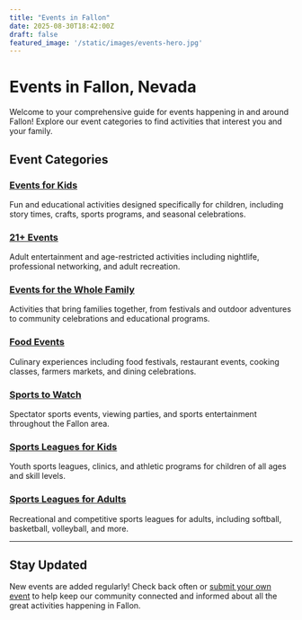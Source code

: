 ```yaml
---
title: "Events in Fallon"
date: 2025-08-30T18:42:00Z
draft: false
featured_image: '/static/images/events-hero.jpg'
---
```


# Events in Fallon, Nevada

Welcome to your comprehensive guide for events happening in and around Fallon! Explore our event categories to find activities that interest you and your family.

## Event Categories

### [Events for Kids](/events/kids/)
Fun and educational activities designed specifically for children, including story times, crafts, sports programs, and seasonal celebrations.

### [21+ Events](/events/adults/)
Adult entertainment and age-restricted activities including nightlife, professional networking, and adult recreation.

### [Events for the Whole Family](/events/family/)
Activities that bring families together, from festivals and outdoor adventures to community celebrations and educational programs.

### [Food Events](/events/food/)
Culinary experiences including food festivals, restaurant events, cooking classes, farmers markets, and dining celebrations.

### [Sports to Watch](/events/sports-watch/)
Spectator sports events, viewing parties, and sports entertainment throughout the Fallon area.

### [Sports Leagues for Kids](/events/sports-kids/)
Youth sports leagues, clinics, and athletic programs for children of all ages and skill levels.

### [Sports Leagues for Adults](/events/sports-adults/)
Recreational and competitive sports leagues for adults, including softball, basketball, volleyball, and more.

---

## Stay Updated

New events are added regularly! Check back often or [submit your own event](/submit/) to help keep our community connected and informed about all the great activities happening in Fallon.